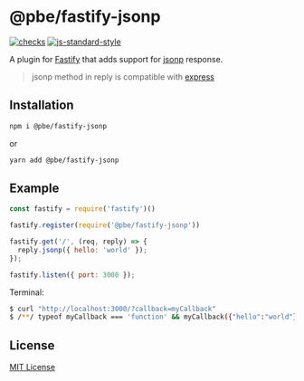 # @pbe/fastify-jsonp

[![checks](https://github.com/R1ZEN/fastify-jsonp/actions/workflows/checks.yml/badge.svg?branch=master)](https://github.com/R1ZEN/fastify-jsonp/actions/workflows/checks.yml)
[![js-standard-style](https://img.shields.io/badge/code%20style-standard-brightgreen.svg?style=flat)](https://standardjs.com/)

A plugin for [Fastify](http://fastify.io/) that adds support for [jsonp](https://en.wikipedia.org/wiki/JSONP#JSONP) response.

> jsonp method in reply is compatible with [express](https://expressjs.com/en/5x/api.html#res.jsonp)

## Installation

```sh
npm i @pbe/fastify-jsonp
```

or

```sh
yarn add @pbe/fastify-jsonp
```

## Example

```js
const fastify = require('fastify')()

fastify.register(require('@pbe/fastify-jsonp'))

fastify.get('/', (req, reply) => {
  reply.jsonp({ hello: 'world' });
});

fastify.listen({ port: 3000 });
```

Terminal:
```sh
$ curl "http://localhost:3000/?callback=myCallback"
$ /**/ typeof myCallback === 'function' && myCallback({"hello":"world"});
```

## License

[MIT License](http://jsumners.mit-license.org/)